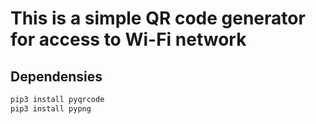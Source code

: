 # This is a simple QR code generator for access to Wi-Fi network

## Dependensies

```bash
pip3 install pyqrcode
pip3 install pypng
```
